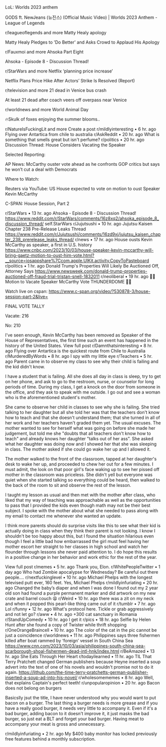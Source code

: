 LoL: Worlds 2023 anthem

GODS ft. NewJeans (뉴진스) (Official Music Video) | Worlds 2023 Anthem - League of Legends

r/leagueoflegends
and more
Matty Healy apology

Matty Healy Pledges to 'Do Better' and Asks Crowd to Applaud His Apology

r/Fauxmoi
and more
Ahsoka Part Eight

Ahsoka - Episode 8 - Discussion Thread!

r/StarWars
and more
Netflix ‘planning price increase’

Netflix Plans Price Hike After Actors’ Strike Is Resolved (Report)

r/television
and more
21 dead in Venice bus crash

At least 21 dead after coach veers off overpass near Venice

r/worldnews
and more
World Animal Day

🔥Skulk of foxes enjoying the summer blooms..

r/NatureIsFuckingLit
and more
Create a post
r/mildlyinteresting
•
6 hr. ago
Flying over Antartica from chile to australia
r/AskReddit
•
20 hr. ago
What is something that smells great but isn't perfume?
r/politics
•
20 hr. ago
Discussion Thread: House Considers Vacating the Speaker

Selected Reporting:

AP News: McCarthy ouster vote ahead as he confronts GOP critics but says he won’t cut a deal with Democrats

Where to Watch:

Reuters via YouTube: US House expected to vote on motion to oust Speaker Kevin McCarthy

C-SPAN: House Session, Part 2

r/StarWars
•
13 hr. ago
Ahsoka - Episode 8 - Discussion Thread!
https://www.reddit.com/r/StarWars/comments/16z8xq2/ahsoka_episode_8_discussion_thread/
self.StarWars
r/Jujutsushi
•
10 hr. ago
Jujutsu Kaisen Chapter 238 Pre-Release Leaks Thread
https://www.reddit.com/r/Jujutsushi/comments/16zd9xj/jujutsu_kaisen_chapter_238_prerelease_leaks_thread/
r/news
•
17 hr. ago
House ousts Kevin McCarthy as speaker, a first in U.S. history
https://www.cnbc.com/2023/10/03/house-speaker-kevin-mccarthy-will-bring-gaetz-motion-to-oust-him-vote.html?__source=iosappshare%7Ccom.apple.UIKit.activity.CopyToPasteboard
r/politics
•
1 hr. ago
Donald Trump's Properties Will Likely Be Auctioned Off, Attorney Says
https://www.newsweek.com/donald-trump-properties-auctioned-off-fraud-trial-tristan-snell-1832011
r/neoliberal
•
19 hr. ago
🚨🚨 Motion to Vacate Speaker McCarthy Vote THUNDERDOME 🚨🚨

Watch live on cspan: https://www.c-span.org/video/?530878-3/house-session-part-2&live=

FINAL VOTE TALLY

Vacate: 216

No: 210

I've seen enough, Kevin McCarthy has been removed as Speaker of the House of Representatives, the first time such an event has happened in the history of the United States.
View full post
r/Damnthatsinteresting
•
8 hr. ago
Flying over Antartica is the quickest route from Chile to Australia
r/MurderedByWords
•
8 hr. ago
I spy with my little eye
r/Teachers
•
5 hr. ago
Parent came in to observe my class to see why their child is failing and the kid didn't know.

I have a student that is failing. All she does all day in class is sleep, try to get on her phone, and ask to go to the restroom, nurse, or counselor for long periods of time. During my class, I get a knock on the door from someone in the office, and they ask to speak with me outside. I go out and see a woman who is the aforementioned student's mother.

She came to observe her child in classes to see why she is failing. She tried talking to her daughter but all she told her was that the teachers don't know how to teach and that she doesn't understand them; that she turned in all of her work and her teachers haven't graded them yet. The usual excuses. The mother wanted to see for herself what was going on before she made her judgement, but told me she "doubts that all teachers don't know how to teach" and already knows her daughter "talks out of her ass". She asked what her daughter was doing now and I showed her that she was sleeping in class. The mother asked if she could go wake her up and I allowed it.

The mother walked to the front of the classroom, tapped at her daughter's desk to wake her up, and proceeded to chew her out for a few minutes. I must admit, the look on that poor girl's face waking up to see her pissed off mother in the classroom was priceless. She didn't yell but everyone was quiet when she started talking so everything could be heard, then walked to the back of the room to sit and observe the rest of the lesson.

I taught my lesson as usual and then met with the mother after class, who liked that my way of teaching was approachable as well as the opportunities to pass that I provided the kids even though math may not be their best subject. I spoke with the mother about what she needed to pass along with my email to contact me whenever she wanted an update.

I think more parents should do surprise visits like this to see what their kid is actually doing in class when they think their parent is not looking. I know I shouldn't be too happy about this, but I found the situation hilarious even though I feel a little bad how embarrassed the girl must feel having her mother escort her straight to her classes in high school and watch her flounder through lessons she never paid attention to. I do hope this results in a positive change in her behavior and work ethic for the rest of the year.

View full post
r/memes
•
5 hr. ago
Thank you, Elon.
r/WhitePeopleTwitter
•
1 day ago
Who had Zombie apocalypse for Wednesday? Be careful out there people....
r/nextfuckinglevel
•
10 hr. ago
Michael Phelps with the longest televised putt ever, 160 feet. Yes, Michael Phelps
r/mildlyinfuriating
•
20 hr. ago
Changed the baby’s diaper and when I was done I found out my 2 year old son had found a purple permanent marker and did artwork on my new crate and barrel couch 😫
r/Weird
•
10 hr. ago
there was a zit on my neck and when it popped this pearl-like thing came out of it
r/tumblr
•
7 hr. ago
Lol
r/funny
•
12 hr. ago
What's protocol here. Tickle or grab aggressively and not let go?
r/aww
•
4 hr. ago
+300 cat sanctuary in Romania
r/StandUpComedy
•
10 hr. ago
I get it
r/pics
•
18 hr. ago
Selfie by Helen Hunt after she found a copy of Twister while thrift shopping
r/OneOrangeBraincell
•
10 hr. ago
The color of the cat in the pic cannot be just a coincidence
r/worldnews
•
11 hr. ago
Philippines says three fishermen killed after boat rammed by ‘foreign’ vessel in South China Sea
https://www.cnn.com/2023/10/03/asia/philippines-south-china-sea-scarborough-shoal-fishermen-dead-intl-hnk/index.html
r/BeAmazed
•
13 hr. ago
She Eats Through Her Heart
r/todayilearned
•
11 hr. ago
TIL That Terry Pratchett changed German publishers because Heyne inserted a soup advert into the text of one of his novels and wouldn't promise not to do it again.
https://lithub.com/the-time-terry-pratchetts-german-publisher-inserted-a-soup-ad-into-his-novel/
r/wholesomememes
•
8 hr. ago
Well, that explains Captain's perfect teeth!
r/unpopularopinion
•
20 hr. ago
Bacon does not belong on burgers

Basicslly jsut the title, I have never understood why you would want to put bacon on a burger. The last thing a burger needs is more grease and if you have a really good burger, it needs very little to accompany it. Even if it's a bad burger, adding bacon to it doesn't improve it, it just masks the bad burger, so just eat a BLT and forget your bad burger. Having meat to accompany your meat is gross and unnecessary.

r/mildlyinfuriating
•
2 hr. ago
My $400 baby monitor has locked previously free features behind a monthly subscription.
 